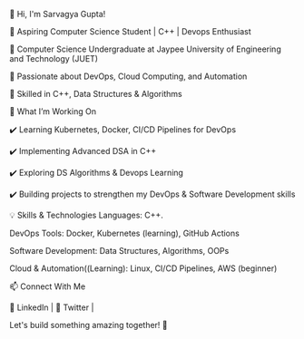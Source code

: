 👋 Hi, I'm Sarvagya Gupta!

🚀 Aspiring Computer Science Student | C++ | Devops Enthusiast 

🔹 Computer Science Undergraduate at Jaypee University of Engineering and Technology (JUET)

🔹 Passionate about DevOps, Cloud Computing, and Automation

🔹 Skilled in C++, Data Structures & Algorithms

📌 What I’m Working On

✔️ Learning Kubernetes, Docker, CI/CD Pipelines for DevOps

✔️ Implementing Advanced DSA in C++

✔️ Exploring DS Algorithms & Devops Learning

✔️ Building projects to strengthen my DevOps & Software Development skills

💡 Skills & Technologies
Languages: C++.

DevOps Tools: Docker, Kubernetes (learning), GitHub Actions

Software Development: Data Structures, Algorithms, OOPs

Cloud & Automation((Learning): Linux, CI/CD Pipelines, AWS (beginner)

📫 Connect With Me

🔗 LinkedIn | 🔗 Twitter | 

Let's build something amazing together! 🚀
